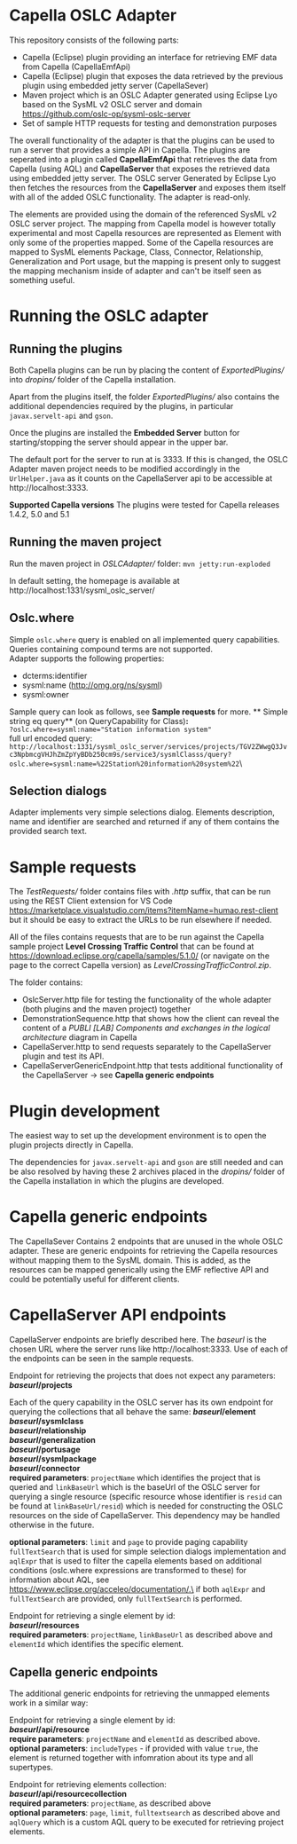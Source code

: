 # Capella OSLC Adapter #

This repository consists of the following parts:

- Capella (Eclipse) plugin providing an interface for retrieving EMF data from Capella (CapellaEmfApi)
- Capella (Eclipse) plugin that exposes the data retrieved by the previous plugin using embedded jetty server (CapellaSever)
- Maven project which is an OSLC Adapter generated using Eclipse Lyo based on the SysML v2 OSLC server and domain https://github.com/oslc-op/sysml-oslc-server
- Set of sample HTTP requests for testing and demonstration purposes 


The overall functionality of the adapter is that the plugins can be used to run a server that provides a simple API in Capella. The plugins are seperated into a plugin called **CapellaEmfApi** that retrieves the data from Capella (using AQL) and **CapellaServer** that exposes the retrieved data using embedded jetty server. The OSLC server Generated by Eclipse Lyo then fetches the resources from the **CapellaServer** and exposes them itself with all of the added OSLC functionality. The adapter is read-only.

The elements are provided using the domain of the referenced SysML v2 OSLC server project. The mapping from Capella model is however totally experimental and most Capella resources are represented as Element with only some of the properties mapped. Some of the Capella resources are mapped to SysML elements Package, Class, Connector, Relationship, Generalization and Port usage, but the mapping is present only to suggest the mapping mechanism inside of adapter and can't be itself seen as something useful.


# Running the OSLC adapter #

 ## Running the plugins ##

Both Capella plugins can be run by placing the content of *ExportedPlugins/* into *dropins/* folder of the Capella installation.

Apart from the plugins itself, the folder *ExportedPlugins/* also contains the additional dependencies required by the plugins, in particular `javax.servelt-api` and `gson`. 

Once the plugins are installed the **Embedded Server** button for starting/stopping the server should appear in the upper bar.

The default port for the server to run at is 3333. If this is changed, the OSLC Adapter maven project needs to be modified accordingly in the `UrlHelper.java` as it counts on the CapellaServer api to be accessible at http://localhost:3333.

**Supported Capella versions**
  The plugins were tested for Capella releases 1.4.2, 5.0 and 5.1

 ## Running the maven project ##

Run the maven project in *OSLCAdapter/* folder: `mvn jetty:run-exploded`

In default setting, the homepage is available at http://localhost:1331/sysml_oslc_server/

  ## Oslc.where ##

Simple `oslc.where` query is enabled on all implemented query capabilities. Queries containing compound terms are not supported.\
Adapter supports the following properties:

- dcterms:identifier
- sysml:name (http://omg.org/ns/sysml)
- sysml:owner

Sample query can look as follows, see **Sample requests** for more.
** Simple string eq query** (on QueryCapability for Class)**:** \
`?oslc.where=sysml:name="Station information system"`\
full url encoded query:\
`http://localhost:1331/sysml_oslc_server/services/projects/TGV2ZWwgQ3Jvc3NpbmcgVHJhZmZpYyBDb250cm9s/service3/sysmlClasss/query?oslc.where=sysml:name=%22Station%20information%20system%22`\

## Selection dialogs ##

Adapter implements very simple selections dialog. Elements description, name and identifier are searched and returned if any of them contains the provided search text.

# Sample requests #
The *TestRequests/* folder contains files with *.http* suffix, that can be run using the REST Client extension for VS Code
https://marketplace.visualstudio.com/items?itemName=humao.rest-client but it should be easy to extract the URLs to be run elsewhere if needed.

All of the files contains requests that are to be run against the Capella sample project **Level Crossing Traffic Control** that can be found at https://download.eclipse.org/capella/samples/5.1.0/ (or navigate on the page to the correct Capella version) as *LevelCrossingTrafficControl.zip*.

The folder contains:

- OslcServer.http file for testing the functionality of the whole adapter (both plugins and the maven project) together
- DemonstrationSequence.http that shows how the client can reveal the content of a *PUBLI \[LAB\] Components and exchanges in the logical architecture* diagram in Capella
- CapellaServer.http to send requests separately to the CapellaServer plugin and test its API.
- CapellaServerGenericEndpoint.http that tests additional functionality of the CapellaServer -> see **Capella generic endpoints**


# Plugin development #
The easiest way to set up the development environment is to open the plugin projects directly in Capella.

The dependencies for `javax.servelt-api` and `gson` are still needed and can be also resolved by having these 2 archives placed in the *dropins/* folder of the Capella installation in which the plugins are developed.

  
# Capella generic endpoints #
The CapellaSever Contains 2 endpoints that are unused in the whole OSLC adapter. These are generic endpoints for retrieving the Capella resources without mapping them to the SysML domain. This is added, as the resources can be mapped generically using the EMF reflective API and could be potentially useful for different clients.


# CapellaServer API endpoints #
CapellaServer endpoints are briefly described here. The _baseurl_ is the chosen URL where the server runs like http://localhost:3333. Use of each of the endpoints can be seen in the sample requests.


Endpoint for retrieving the projects that does not expect any parameters:\
**_baseurl_/projects**



Each of the query capability in the OSLC server has its own endpoint for querying the collections that all behave the same:
**_baseurl_/element**\
**_baseurl_/sysmlclass**\
**_baseurl_/relationship**\
**_baseurl_/generalization**\
**_baseurl_/portusage**\
**_baseurl_/sysmlpackage**\
**_baseurl_/connector**\
**required parameters**: `projectName` which identifies the project that is queried and `linkBaseUrl` which is the baseUrl of the OSLC server for querying a single resource (specific resource whose identifier is `resid` can be found at `linkBaseUrl/resid`) which is needed for constructing the OSLC resources on the side of CapellaServer. This dependency may be handled otherwise in the future.

**optional parameters**: `limit` and `page` to provide paging capability `fullTextSearch` that is used for simple selection dialogs implementation and `aqlExpr` that is used to filter the capella elements based on additional conditions (oslc.where expressions are transformed to these) for information about AQL, see https://www.eclipse.org/acceleo/documentation/.\
if both `aqlExpr` and `fullTextSearch` are provided, only `fullTextSearch` is performed.




Endpoint for retrieving a single element by id:\
**_baseurl_/resources**\
**required parameters**: `projectName`, `linkBaseUrl` as described above and `elementId` which identifies the specific element.

## Capella generic endpoints ##
The additional generic endpoints for retrieving the unmapped elements work in a similar way:

Endpoint for retrieving a single element by id:\
**_baseurl_/api/resource**\
**require parameters**: `projectName` and `elementId` as described above.
**optional parameters**: `includeTypes` - if provided with value `true`, the element is returned together with infomration about its type and all supertypes.

Endpoint for retrieving elements collection:\
**_baseurl_/api/resourcecollection**\
**required parameters**: `projectName`, as described above\
**optional parameters**: `page`, `limit`, `fulltextsearch` as described above and `aqlQuery` which is a custom AQL query to be executed for retrieving project elements.




